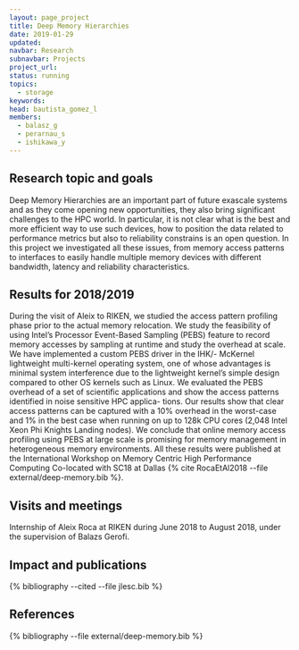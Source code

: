 ```yaml
---
layout: page_project
title: Deep Memory Hierarchies
date: 2019-01-29
updated:
navbar: Research
subnavbar: Projects
project_url:
status: running
topics:
  - storage
keywords:
head: bautista_gomez_l
members:
  - balasz_g
  - perarnau_s
  - ishikawa_y
---
```


## Research topic and goals

Deep Memory Hierarchies are an important part of future exascale systems and as
they come opening new opportunities, they also bring significant challenges to
the HPC world. In particular, it is not clear what is the best and more
efficient way to use such devices, how to position the data related to
performance metrics but also to reliability constrains is an open question. In
this project we investigated all these issues, from memory access patterns to
interfaces to easily handle multiple memory devices with different bandwidth,
latency and reliability characteristics.

## Results for 2018/2019

During the visit of Aleix to RIKEN, we studied the access pattern profiling
phase prior to the actual memory relocation. We study the feasibility of using
Intel’s Processor Event-Based Sampling (PEBS) feature to record memory accesses
by sampling at runtime and study the overhead at scale. We have implemented a
custom PEBS driver in the IHK/- McKernel lightweight multi-kernel operating
system, one of whose advantages is minimal system interference due to the
lightweight kernel’s simple design compared to other OS kernels such as Linux.
We evaluated the PEBS overhead of a set of scientific applications and show the
access patterns identified in noise sensitive HPC applica- tions. Our results
show that clear access patterns can be captured with a 10% overhead in the
worst-case and 1% in the best case when running on up to 128k CPU cores (2,048
Intel Xeon Phi Knights Landing nodes). We conclude that online memory access
profiling using PEBS at large scale is promising for memory management in
heterogeneous memory environments. All these results were published at the
International Workshop on Memory Centric High Performance Computing Co-located
with SC18 at Dallas {% cite RocaEtAl2018 --file external/deep-memory.bib %}.

## Visits and meetings

Internship of Aleix Roca at RIKEN during June 2018 to August 2018, under the
supervision of Balazs Gerofi.

## Impact and publications

{% bibliography --cited --file jlesc.bib %}


## References

{% bibliography --file external/deep-memory.bib %}
